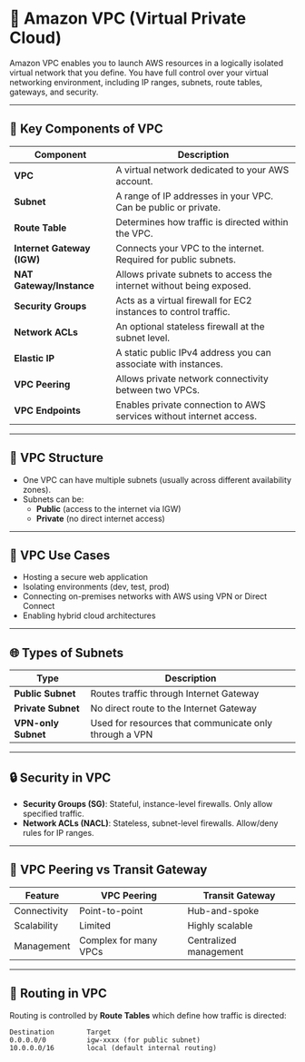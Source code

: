 # 📘 Amazon VPC (Virtual Private Cloud)

Amazon VPC enables you to launch AWS resources in a logically isolated virtual network that you define. You have full control over your virtual networking environment, including IP ranges, subnets, route tables, gateways, and security.

---

## 🔹 Key Components of VPC

| Component        | Description |
|------------------|-------------|
| **VPC**          | A virtual network dedicated to your AWS account. |
| **Subnet**       | A range of IP addresses in your VPC. Can be public or private. |
| **Route Table**  | Determines how traffic is directed within the VPC. |
| **Internet Gateway (IGW)** | Connects your VPC to the internet. Required for public subnets. |
| **NAT Gateway/Instance** | Allows private subnets to access the internet without being exposed. |
| **Security Groups** | Acts as a virtual firewall for EC2 instances to control traffic. |
| **Network ACLs** | An optional stateless firewall at the subnet level. |
| **Elastic IP**   | A static public IPv4 address you can associate with instances. |
| **VPC Peering**  | Allows private network connectivity between two VPCs. |
| **VPC Endpoints**| Enables private connection to AWS services without internet access. |

---

## 🧱 VPC Structure

- One VPC can have multiple subnets (usually across different availability zones).
- Subnets can be:
  - **Public** (access to the internet via IGW)
  - **Private** (no direct internet access)

---

## 🔑 VPC Use Cases

- Hosting a secure web application
- Isolating environments (dev, test, prod)
- Connecting on-premises networks with AWS using VPN or Direct Connect
- Enabling hybrid cloud architectures

---

## 🌐 Types of Subnets

| Type     | Description |
|----------|-------------|
| **Public Subnet** | Routes traffic through Internet Gateway |
| **Private Subnet**| No direct route to the Internet Gateway |
| **VPN-only Subnet** | Used for resources that communicate only through a VPN |

---

## 🔒 Security in VPC

- **Security Groups (SG)**: Stateful, instance-level firewalls. Only allow specified traffic.
- **Network ACLs (NACL)**: Stateless, subnet-level firewalls. Allow/deny rules for IP ranges.

---

## 🔁 VPC Peering vs Transit Gateway

| Feature         | VPC Peering           | Transit Gateway         |
|----------------|------------------------|--------------------------|
| Connectivity   | Point-to-point          | Hub-and-spoke            |
| Scalability    | Limited                 | Highly scalable          |
| Management     | Complex for many VPCs   | Centralized management   |

---

## 🔄 Routing in VPC

Routing is controlled by **Route Tables** which define how traffic is directed:

```text
Destination        Target
0.0.0.0/0          igw-xxxx (for public subnet)
10.0.0.0/16        local (default internal routing)
